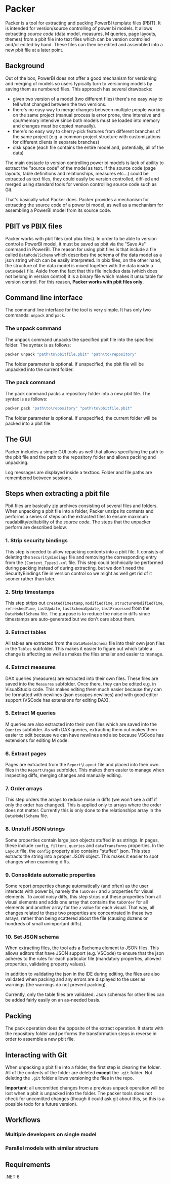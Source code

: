 # Packer

Packer is a tool for extracting and packing PowerBI template files (PBIT). It is intended for version/source controlling of power bi models. It allows extracting *source code* (data model, measures, M queries, page layouts, themes) from a pbit file into text files which can be version controlled and/or edited by hand. These files can then be edited and assembled into a new pbit file at a later point.

## Background

Out of the box, PowerBI does not offer a good mechanism for versioning and merging of models so users typically turn to versioning models by saving them as numbered files. This approach has several drawbacks:

- given two version of a model (two different files) there's no easy way to tell what changed between the two versions.
- there's no easy way to merge changes between multiple people working on the same project (manual process is error prone, time intensive and cpu/memory intensive since both models must be loaded into memory and changes must be copied manually).
- there's no easy way to cherry-pick features from different branches of the same project (e.g. a common project structure with customizations for different clients in separate branches)  
- disk space (each file contains the entire model and, potentially, all of the data)

The main obstacle to version controlling power bi models is lack of ability to extract the "source code" of the model as text. If the source code (page layouts, table definitions and relationships, measures etc...) could be extracted as text files, they could easily be version controlled, diff-ed and merged using standard tools for version controlling source code such as Git.

That's basically what Packer does. Packer provides a mechanism for extracting the source code of a power bi model, as well as a mechanism for assembling a PowerBI model from its source code.

## PBIT vs PBIX files

Packer works with pbit files (not pbix files). In order to be able to version control a PowerBI model, it must be saved as pbit via the "Save As" command in PowerBI. The reason for using pbit files is that include a file called `DataModelSchema` which describes the schema of the data model as a json string which can be easily interpreted. In pbix files, on the other hand, the structure of the data model is mixed together with the data inside a `DataModel` file. Aside from the fact that this file includes data (which does not belong in version control) it is a binary file which makes it unsuitable for version control. For this reason, **Packer works with pbit files only**.

## Command line interface

The command line interface for the tool is very simple. It has only two commands: `unpack` and `pack`.

### The unpack command

The unpack command unpacks the specified pbit file into the specified folder. The syntax is as follows:

```bash
packer unpack "path\to\pbitfile.pbit" "path\to\repository"
```

The folder parameter is optional. If unspecified, the pbit file will be unpacked into the current folder.

### The pack command

The pack command packs a repository folder into a new pbit file. The syntax is as follows:

```bash
packer pack "path\to\repository" "path\to\pbitfile.pbit"
```

The folder parameter is optional. If unspecified, the current folder will be packed into a pbit file.

## The GUI

Packer includes a simple GUI tools as well that allows specifying the path to the pbit file and the path to the repository folder and allows packing and unpacking.

Log messages are displayed inside a textbox. Folder and file paths are remembered between sessions.

## Steps when extracting a pbit file

Pbit files are basically zip archives consisting of several files and folders. When unpacking a pbit file into a folder, Packer unzips its contents and performs a series of steps on the extracted files to ensure maximum readability/editability of the *source code*. The steps that the unpacker perform are described below.

### 1. Strip security bindings

This step is needed to allow repacking contents into a pbit file. It consists of deleting the `SecurityBindings` file and removing the corresponding entry from the `[Content_Types].xml` file. This step could technically be performed during packing instead of during extracting, but we don't need the SecurityBindings file in version control so we might as well get rid of it sooner rather than later.

### 2. Strip timestamps

This step strips out `createdTimestamp`, `modifiedTime`, `structureModifiedTime`, `refreshedTime`, `lastUpdate`, `lastSchemaUpdate`, `lastProcessed` from the `DataModelSchema` file. The purpose is to reduce the noise in diffs since timestamps are auto-generated but we don't care about them.

### 3. Extract tables

All tables are extracted from the `DataModelSchema` file into their own json files in the `Tables` subfolder. This makes it easier to figure out which table a change is affecting as well as makes the files smaller and easier to manage.

### 4. Extract measures

DAX queries (measures) are extracted into their own files. These files are saved into the `Measures` subfolder. Once there, they can be edited e.g. in VisualStudio code. This makes editing them much easier because they can be formatted with newlines (json escapes newlines) and with good editor support (VSCode has extensions for editing DAX).

### 5. Extract M queries

M queries are also extracted into their own files which are saved into the `Queries` subfolder. As with DAX queries, extracting them out makes them easier to edit because we can have newlines and also because VSCode has extensions for editing M code.

### 6. Extract pages

Pages are extracted from the `Report\Layout` file and placed into their own files in the `Report\Pages` subfolder. This makes them easier to manage when inspecting diffs, merging changes and manually editing.

### 7. Order arrays

This step orders the arrays to reduce noise in diffs (we won't see a diff if only the order has changed). This is applied only to arrays where the order does not matter. Currently this is only done to the relationships array in the `DataModelSchema` file.

### 8. Unstuff JSON strings

Some properties contain large json objects stuffed in as strings. In pages, these include `config`, `filters`, `queries` and `dataTransforms` properties. In the `Layout` file, the `config` property also contains "stuffed" json. This step extracts the string into a proper JSON object. This makes it easier to spot changes when examining diffs.

### 9. Consolidate automatic properties

Some report properties change automatically (and often) as the user interacts with power bi, namely the `tabOrder` and `z` properties for visual elements. To avoid noisy diffs, this step strips out these properties from all visual elements and adds one array that contains the `tabOrder` for all elements and another array for the `z` value for each visual. That way, all changes related to these two properties are concentrated in these two arrays, rather than being scattered about the file (causing dozens or hundreds of small unimportant diffs).

### 10. Set JSON schema

When extracting files, the tool ads a $schema element to JSON files. This allows editors that have JSON support (e.g. VSCode) to ensure that the json adheres to the rules for each particular file (mandatory properties, allowed properties, validating property values).

In addition to validating the json in the IDE during editing, the files are also validated when packing and any errors are displayed to the user as warnings (the warnings do not prevent packing).

Currently, only the table files are validated. Json schemas for other files can be added fairly easily on an as-needed basis.

## Packing

The pack operation does the opposite of the extract operation. It starts with the repository folder and performs the transformation steps in reverse in order to assemble a new pbit file.

## Interacting with Git

When unpacking a pbit file into a folder, the first step is clearing the folder. All of the contents of the folder are deleted **except** the `.git` folder. Not deleting the `.git` folder allows versioning the files in the repo.

**Important**: all uncomitted changes from a previous unpack operation will be lost when a pbit is unpacked into the folder. The packer tools does not check for uncomitted changes (though it could ask git about this, so this is a possible todo for a future version).

## Workflows

### Multiple developers on single model

### Parallel models with similar structure

## Requirements

.NET 6